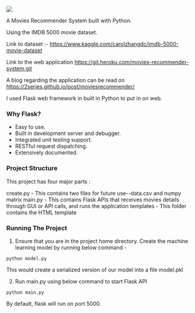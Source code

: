 ![](https://media.giphy.com/media/ysoK6qc1xpNxm/giphy.gif)


A Movies Recommender System built with Python. 

Using the IMDB 5000 movie dataset.

Link to dataset :- https://www.kaggle.com/carolzhangdc/imdb-5000-movie-dataset

Link to the web application 
https://git.heroku.com/movies-recommender-system.git

A blog regarding the application can be read on https://2series.github.io/post/moviesrecommender/

I used Flask web framework in built in Python to put in on web.

### Why Flask?
* Easy to use.
* Built in development server and debugger.
* Integrated unit testing support.
* RESTful request dispatching.
* Extensively documented.

### Project Structure
This project has four major parts :

create.py - This contains two files for future use--data.csv and numpy matrix
main.py - This contains Flask APIs that receives movies details through GUI or API calls, and runs the application
templates - This folder contains the HTML template

### Running The Project
1. Ensure that you are in the project home directory. Create the machine learning model by running below command -
```
python model.py
```
This would create a serialized version of our model into a file model.pkl

2. Run main.py using below command to start Flask API
```
python main.py
```
By default, flask will run on port 5000.
